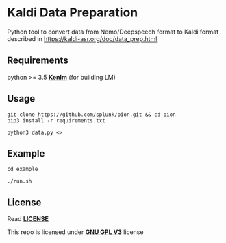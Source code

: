 
# Kaldi Data Preparation

Python tool to convert data from Nemo/Deepspeech format to Kaldi format described in https://kaldi-asr.org/doc/data_prep.html

## Requirements
python >= 3.5
**[Kenlm](https://github.com/kpu/kenlm)** (for building LM)

## Usage
```
git clone https://github.com/splunk/pion.git && cd pion
pip3 install -r requirements.txt

python3 data.py <>
```

## Example
```
cd example

./run.sh
```

## License

Read **[LICENSE](LICENSE)** 

This repo is licensed under **[GNU GPL V3](https://www.gnu.org/licenses/gpl-3.0.en.html)** license